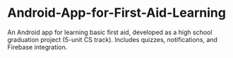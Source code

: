 # Android-App-for-First-Aid-Learning
An Android app for learning basic first aid, developed as a high school graduation project (5-unit CS track). Includes quizzes, notifications, and Firebase integration. 
